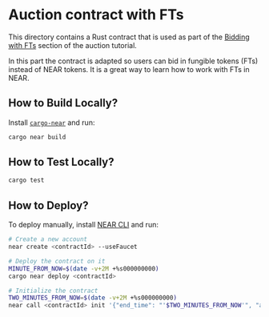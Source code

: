 # Auction contract with FTs

This directory contains a Rust contract that is used as part of the [Bidding with FTs](https://docs.near.org/tutorials/auction/bidding-with-fts) section of the auction tutorial.

In this part the contract is adapted so users can bid in fungible tokens (FTs) instead of NEAR tokens. It is a great way to learn how to work with FTs in NEAR.

## How to Build Locally?

Install [`cargo-near`](https://github.com/near/cargo-near) and run:

```bash
cargo near build
```

## How to Test Locally?

```bash
cargo test
```

## How to Deploy?

To deploy manually, install [NEAR CLI](https://docs.near.org/tools/near-cli#installation) and run:

```bash
# Create a new account
near create <contractId> --useFaucet

# Deploy the contract on it
MINUTE_FROM_NOW=$(date -v+2M +%s000000000)
cargo near deploy <contractId> 

# Initialize the contract
TWO_MINUTES_FROM_NOW=$(date -v+2M +%s000000000)
near call <contractId> init '{"end_time": "'$TWO_MINUTES_FROM_NOW'", "auctioneer": "<auctioneerAccountId>", "ft_contract": "<ftContractId>", "nft_contract": "<nftContractId>", "token_id": "<tokenId>", "starting_price": "<startingPrice>"}' --accountId <contractId>
```